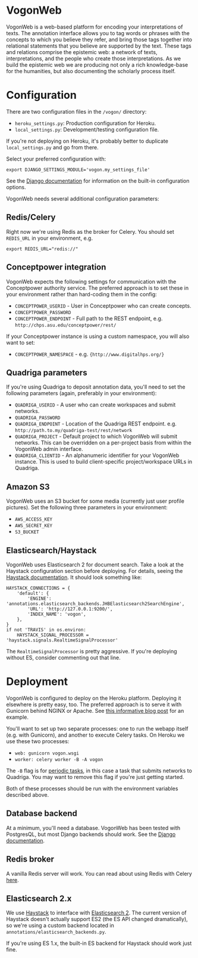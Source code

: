 # VogonWeb

VogonWeb is a web-based platform for encoding your interpretations of texts.
The annotation interface allows you to tag words or phrases with the concepts to
which you believe they refer, and bring those tags together into relational
statements that you believe are supported by the text. These tags and relations
comprise the epistemic web: a network of texts, interpretations, and the people
who create those interpretations. As we build the epistemic web we are producing
not only a rich knowledge-base for the humanities, but also documenting the
scholarly process itself.

# Configuration

There are two configuration files in the ``/vogon/`` directory:

* ``heroku_settings.py``: Production configuration for Heroku.
* ``local_settings.py``: Development/testing configuration file.

If you're not deploying on Heroku, it's probably better to duplicate
``local_settings.py`` and go from there.

Select your preferred configuration with:

```shell
export DJANGO_SETTINGS_MODULE='vogon.my_settings_file'
```

See the [Django
documentation](https://docs.djangoproject.com/en/1.9/topics/settings/) for
information on the built-in configuration options.

VogonWeb needs several additional configuration parameters:

## Redis/Celery

Right now we're using Redis as the broker for Celery. You should set
``REDIS_URL`` in your environment, e.g.

```shell
export REDIS_URL="redis://"
```

## Conceptpower integration

VogonWeb expects the following settings for communication with the
Conceptpower authority service. The preferred approach is to set these in your
environment rather than hard-coding them in the config:

* ``CONCEPTPOWER_USERID`` - User in Conceptpower who can create concepts.
* ``CONCEPTPOWER_PASSWORD``
* ``CONCEPTPOWER_ENDPOINT`` - Full path to the REST endpoint, e.g.
  ``http://chps.asu.edu/conceptpower/rest/``

If your Conceptpower instance is using a custom namespace, you will also want to
set:

* ``CONCEPTPOWER_NAMESPACE`` - e.g. ``{http://www.digitalhps.org/}``

## Quadriga parameters

If you're using Quadriga to deposit annotation data, you'll need to set the
following parameters (again, preferably in your environment):

* ``QUADRIGA_USERID`` - A user who can create workspaces and submit networks.
* ``QUADRIGA_PASSWORD``
* ``QUADRIGA_ENDPOINT`` - Location of the Quadriga REST endpoint. e.g.  
  ``http://path.to.my/quadriga-test/rest/network``
* ``QUADRIGA_PROJECT`` - Default project to which VogonWeb will submit networks.
  This can be overridden on a per-project basis from within the VogonWeb admin
  interface.
* ``QUADRIGA_CLIENTID`` - An alphanumeric identifier for your VogonWeb instance.
  This is used to build client-specific project/workspace URLs in Quadriga.

## Amazon S3

VogonWeb uses an S3 bucket for some media (currently just user profile
pictures). Set the following three parameters in your environment:

* ``AWS_ACCESS_KEY``
* ``AWS_SECRET_KEY``
* ``S3_BUCKET``

## Elasticsearch/Haystack

VogonWeb uses Elasticsearch 2 for document search. Take a look at the Haystack
configuration section before deploying. For details, seeing the [Haystack
documentation](http://django-haystack.readthedocs.io/en/v2.4.1/settings.html).
It should look something like:

```
HAYSTACK_CONNECTIONS = {
    'default': {
        'ENGINE': 'annotations.elasticsearch_backends.JHBElasticsearch2SearchEngine',
        'URL': 'http://127.0.0.1:9200/',
        'INDEX_NAME': 'vogon',
    },
}
if not 'TRAVIS' in os.environ:
    HAYSTACK_SIGNAL_PROCESSOR = 'haystack.signals.RealtimeSignalProcessor'
```

The ``RealtimeSignalProcessor`` is pretty aggressive. If you're deploying
without ES, consider commenting out that line.

# Deployment

VogonWeb is configured to deploy on the Heroku platform. Deploying it elsewhere
is pretty easy, too. The preferred approach is to serve it with Gunicorn behind
NGINX or Apache. See [this informative blog
post](http://michal.karzynski.pl/blog/2013/06/09/django-nginx-gunicorn-virtualenv-supervisor/)
for an example.

You'll want to set up two separate processes: one to run the webapp itself (e.g.
with Gunicorn), and another to execute Celery tasks. On Heroku we use these two
processes:

* ``web: gunicorn vogon.wsgi``
* ``worker: celery worker -B -A vogon``

The ``-B`` flag is for [periodic
tasks](http://docs.celeryproject.org/en/latest/userguide/periodic-tasks.html),
in this case a task that submits networks to Quadriga. You may want to remove
this flag if you're just getting started.

Both of these processes should be run with the environment variables described
above.

## Database backend

At a minimum, you'll need a database. VogonWeb has been tested with PostgresQL,
but most Django backends should work. See the [Django
documentation](https://docs.djangoproject.com/en/1.9/ref/databases/).

## Redis broker

A vanilla Redis server will work. You can read about using Redis with Celery [here](http://docs.celeryproject.org/en/latest/getting-started/brokers/redis.html).

## Elasticsearch 2.x

We use [Haystack](http://haystacksearch.org/) to interface with [Elasticsearch
2](https://www.elastic.co/). The current version of Haystack doesn't actually
support ES2 (the ES API changed dramatically), so we're using a custom backend
located in ``annotations/elasticsearch_backends.py``.

If you're using ES 1.x, the built-in ES backend for Haystack should work just
fine.
